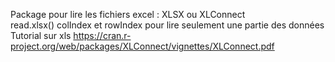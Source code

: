 
Package pour lire les fichiers excel : XLSX ou XLConnect <br>
read.xlsx() 
colIndex et rowIndex pour lire seulement une partie des données  <br>
Tutorial sur xls https://cran.r-project.org/web/packages/XLConnect/vignettes/XLConnect.pdf  <br>
